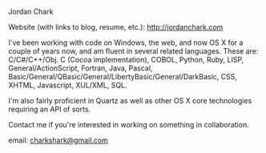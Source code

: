 Jordan Chark

Website (with links to blog, resume, etc.): http://jordanchark.com  

I've been working with code on Windows, the web, and now OS X for a couple of years now, and am fluent in several related languages. These are: C/C#/C++/Obj. C (Cocoa implementation), COBOL, Python, Ruby, LISP, General/ActionScript, Fortran, Java, Pascal, Basic/General/QBasic/General/LibertyBasic/General/DarkBasic, CSS, XHTML, Javascript, XUL/XML, SQL.

I'm also fairly proficient in Quartz as well as other OS X core technologies requiring an API of sorts.

Contact me if you're interested in working on something in collaboration.

email: charkshark@gmail.com